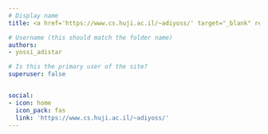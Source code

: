 ```yaml
---
# Display name
title: <a href='https://www.cs.huji.ac.il/~adiyoss/' target="_blank" rel="noopener noreferrer">Yossi Adi</a>*

# Username (this should match the folder name)
authors:
- yossi_adistar

# Is this the primary user of the site?
superuser: false


social:
- icon: home
  icon_pack: fas
  link: 'https://www.cs.huji.ac.il/~adiyoss/'
---
```

